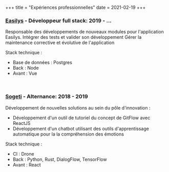 +++
title = "Expériences professionnelles"
date = 2021-02-19
+++

### **[Easilys](https://www.easilys.com/) - Développeur full stack**: 2019 - ...

Responsable des développements de nouveaux modules pour l'application Easilys. Intégrer des tests et valider son développement
Gérer la maintenance corrective et évolutive de l'application

Stack technique :
- Base de données : Postgres
- Back : Node
- Avant : Vue

&nbsp;

### **[Sogeti](https://www.fr.sogeti.com/) - Alternance**: 2018 - 2019

Développement de nouvelles solutions au sein du pôle d'innovation :
- Développement d'un outil de tutoriel du concept de GitFlow avec ReactJS
- Développement d'un chatbot utilisant des outils d'apprentissage automatique pour la
  la compréhension des émotions

Stack technique :
- CI : Drone
- Back : Python, Rust, DialogFlow, TensorFlow
- Avant : React